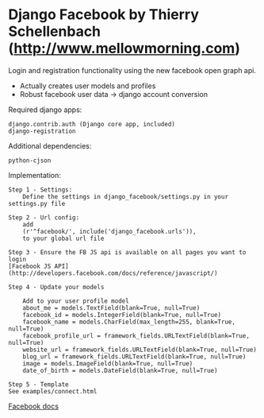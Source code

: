 Django Facebook by Thierry Schellenbach (http://www.mellowmorning.com)
====

Login and registration functionality using the new facebook open graph api.
- Actually creates user models and profiles
- Robust facebook user data -> django account conversion

Required django apps:

    django.contrib.auth (Django core app, included)
    django-registration
    
Additional dependencies: 

    python-cjson
    
Implementation:

    Step 1 - Settings:
        Define the settings in django_facebook/settings.py in your settings.py file
        
    Step 2 - Url config:
        add 
        (r'^facebook/', include('django_facebook.urls')),
        to your global url file 
        
    Step 3 - Ensure the FB JS api is available on all pages you want to login
    [Facebook JS API](http://developers.facebook.com/docs/reference/javascript/)
    
    Step 4 - Update your models
        
        Add to your user profile model
        about_me = models.TextField(blank=True, null=True)
        facebook_id = models.IntegerField(blank=True, null=True)
        facebook_name = models.CharField(max_length=255, blank=True, null=True)
        facebook_profile_url = framework_fields.URLTextField(blank=True, null=True)
        website_url = framework_fields.URLTextField(blank=True, null=True)
        blog_url = framework_fields.URLTextField(blank=True, null=True)
        image = models.ImageField(blank=True, null=True)
        date_of_birth = models.DateField(blank=True, null=True)
    
    Step 5 - Template
    See examples/connect.html
    
    
[Facebook docs](http://developers.facebook.com/docs/)